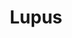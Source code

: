 ---
cc-type: constellation
title: "Lupus"
hashtag: lupus
borders:
  - Centaurus
  - Circinus
  - Hydra
  - Libra
  - Norma
  - Scorpius
subdivision-of:
  - southern celestial hemisphere
tags:
  - Wolf
  - Constellation
---